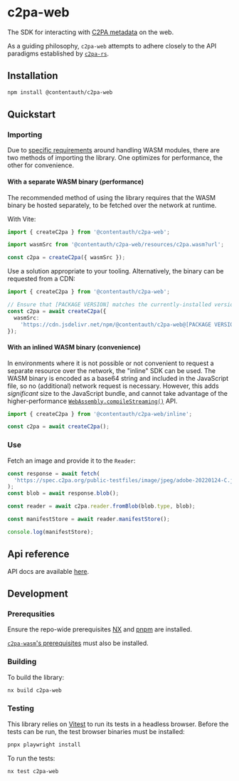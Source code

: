 # c2pa-web

The SDK for interacting with [C2PA metadata](https://c2pa.org/) on the web.

As a guiding philosophy, `c2pa-web` attempts to adhere closely to the API paradigms established by [`c2pa-rs`](https://github.com/contentauth/c2pa-rs).

## Installation

```sh
npm install @contentauth/c2pa-web
```

## Quickstart

### Importing

Due to [specific requirements](https://developer.mozilla.org/en-US/docs/WebAssembly/Guides/Loading_and_running) around handling WASM modules, there are two methods of importing the library. One optimizes for performance, the other for convenience.

#### With a separate WASM binary (performance)

The recommended method of using the library requires that the WASM binary be hosted separately, to be fetched over the network at runtime.

With Vite:

```typescript
import { createC2pa } from '@contentauth/c2pa-web';

import wasmSrc from '@contentauth/c2pa-web/resources/c2pa.wasm?url';

const c2pa = createC2pa({ wasmSrc });
```

Use a solution appropriate to your tooling. Alternatively, the binary can be requested from a CDN:

```typescript
import { createC2pa } from '@contentauth/c2pa-web';

// Ensure that [PACKAGE VERSION] matches the currently-installed version of @contentauth/c2pa-web.
const c2pa = await createC2pa({
  wasmSrc:
    'https://cdn.jsdelivr.net/npm/@contentauth/c2pa-web@[PACKAGE VERSION]/dist/resources/c2pa_bg.wasm',
});
```

#### With an inlined WASM binary (convenience)

In environments where it is not possible or not convenient to request a separate resource over the network, the "inline" SDK can be used. The WASM binary is encoded as a base64 string and included in the JavaScript file, so no (additional) network request is necessary. However, this adds _significant_ size to the JavaScript bundle, and cannot take advantage of the higher-performance
[`WebAssembly.compileStreaming()`](https://developer.mozilla.org/en-US/docs/WebAssembly/Reference/JavaScript_interface/compileStreaming_static) API.

```typescript
import { createC2pa } from '@contentauth/c2pa-web/inline';

const c2pa = await createC2pa();
```

### Use

Fetch an image and provide it to the `Reader`:

```typescript
const response = await fetch(
  'https://spec.c2pa.org/public-testfiles/image/jpeg/adobe-20220124-C.jpg'
);
const blob = await response.blob();

const reader = await c2pa.reader.fromBlob(blob.type, blob);

const manifestStore = await reader.manifestStore();

console.log(manifestStore);
```

## Api reference

API docs are available [here](https://contentauth.github.io/c2pa-js/modules/_contentauth_c2pa-web.html).

## Development

### Prerequsities

Ensure the repo-wide prerequisites [NX](https://nx.dev/getting-started/intro) and [pnpm](https://pnpm.io/) are installed.

[`c2pa-wasm`'s prerequisites](https://github.com/contentauth/c2pa-js-v2/tree/main/packages/c2pa-wasm) must also be installed.

### Building

To build the library:

```sh
nx build c2pa-web
```

### Testing

This library relies on [Vitest](https://vitest.dev/) to run its tests in a headless browser. Before the tests can be run, the test browser binaries must be installed:

```sh
pnpx playwright install
```

To run the tests:

```
nx test c2pa-web
```
